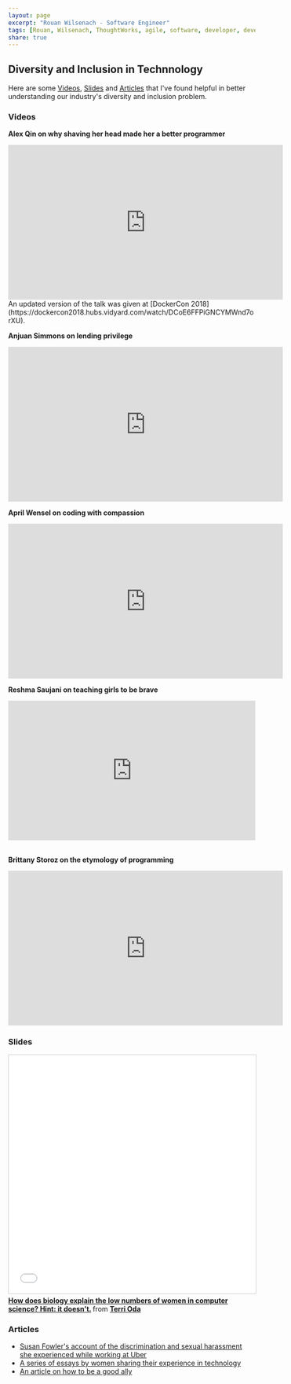 ```yaml
---
layout: page
excerpt: "Rouan Wilsenach - Software Engineer"
tags: [Rouan, Wilsenach, ThoughtWorks, agile, software, developer, development, continuous, delivery, diversity, technology]
share: true
---
```

<h2>Diversity and Inclusion in Technnology</h2>

Here are some [Videos](#videos), [Slides](#slides) and [Articles](#articles) that I've found helpful in better understanding our industry's diversity and inclusion problem.

### <a name="videos"></a> Videos

__Alex Qin on why shaving her head made her a better programmer__ 
<iframe width="560" height="315" src="https://www.youtube.com/embed/jJFuAce9mZU" frameborder="0" allow="accelerometer; autoplay; encrypted-media; gyroscope; picture-in-picture" allowfullscreen></iframe>
An updated version of the talk was given at [DockerCon 2018](https://dockercon2018.hubs.vidyard.com/watch/DCoE6FFPiGNCYMWnd7orXU).
<br />

__Anjuan Simmons on lending privilege__ 
<iframe width="560" height="315" src="https://www.youtube.com/embed/8Nvg-MMtN_A" frameborder="0" allow="accelerometer; autoplay; encrypted-media; gyroscope; picture-in-picture" allowfullscreen></iframe>
<br />

__April Wensel on coding with compassion__
<iframe width="560" height="315" src="https://www.youtube.com/embed/JFSJYa3f0TM" frameborder="0" allow="accelerometer; autoplay; encrypted-media; gyroscope; picture-in-picture" allowfullscreen></iframe>
<br />

__Reshma Saujani on teaching girls to be brave__
<div style="max-width:854px"><div style="position:relative;height:0;padding-bottom:56.25%"><iframe src="https://embed.ted.com/talks/reshma_saujani_teach_girls_bravery_not_perfection" width="854" height="480" style="position:absolute;left:0;top:0;width:100%;height:100%" frameborder="0" scrolling="no" allowfullscreen></iframe></div></div>
<br />

__Brittany Storoz on the etymology of programming__  
<iframe width="560" height="315" src="https://www.youtube.com/embed/2KTK2qD4-gs" frameborder="0" allow="accelerometer; autoplay; encrypted-media; gyroscope; picture-in-picture" allowfullscreen></iframe>
<br />

### <a name="slides"></a> Slides

<iframe src="//www.slideshare.net/slideshow/embed_code/key/3LAlcESJTBxIBg" width="595" height="485" frameborder="0" marginwidth="0" marginheight="0" scrolling="no" style="border:1px solid #CCC; border-width:1px; margin-bottom:5px; max-width: 100%;" allowfullscreen> </iframe> <div style="margin-bottom:5px"> <strong> <a href="//www.slideshare.net/terriko/how-does-biology-explain-the-low-numbers-of-women-in-cs-hint-it-doesnt" title="How does biology explain the low numbers of women in computer science? Hint: it doesn&#x27;t." target="_blank">How does biology explain the low numbers of women in computer science? Hint: it doesn&#x27;t.</a> </strong> from <strong><a href="https://www.slideshare.net/terriko" target="_blank">Terri Oda</a></strong> </div>

### <a name="articles"></a> Articles

- [Susan Fowler's account of the discrimination and sexual harassment she experienced while working at Uber](https://www.susanjfowler.com/blog/2017/2/19/reflecting-on-one-very-strange-year-at-uber)
- [A series of essays by women sharing their experience in technology](https://www.seattletimes.com/education-lab/yes-women-can-and-do-want-to-code-uw-professors-and-alumnae-say/)
- [An article on how to be a good ally](https://www.bbc.co.uk/programmes/articles/GxjYmfnH6hbMMy26Z2yTth/how-to-be-a-good-ally)

